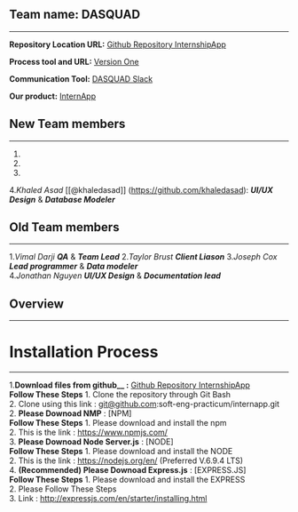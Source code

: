 ## Team name: DASQUAD 
---
**Repository Location URL:**  [Github Repository InternshipApp]( https://github.com/soft-eng-practicum/internapp )

**Process tool and URL:**  [Version One]( https://www9.v1host.com/GeorgiaGwinnettCollege/ )

**Communication Tool:**  [DASQUAD Slack](https://ggc-dev.slack.com/messages/intern_app/)

**Our product:**  [InternApp](http://ggc-internapp.herokuapp.com/)

## New Team members
---
1. 
2.
3.   
4.*Khaled Asad* [[@khaledasad]] (https://github.com/khaledasad):  ***UI/UX Design*** & ***Database Modeler***

## Old Team members
---
1.*Vimal Darji*  ***QA*** & ***Team Lead*** 
2.*Taylor Brust* ***Client Liason***
3.*Joseph Cox*   ***Lead programmer*** & ***Data modeler***   
4.*Jonathan Nguyen* ***UI/UX Design*** & ***Documentation lead***

##  Overview
---




# Installation Process
---
1.**Download files from github__ :** [Github Repository InternshipApp]( https://github.com/soft-eng-practicum/internapp )
<br/>
    __Follow These Steps__
	1. Clone the repository through Git Bash<br/>
	2. Clone using this link : git@github.com:soft-eng-practicum/internapp.git
<br/>
2. **Please Downoad NMP** : [NPM]
<br/>
    __Follow These Steps__
	1. Please download and install the npm <br/>
	2. This is the link : https://www.npmjs.com/
<br/>
3. **Please Downoad Node Server.js** : [NODE]
<br/>
    __Follow These Steps__
	1. Please download and install the NODE <br/>
	2. This is the link : https://nodejs.org/en/ (Preferred V.6.9.4 LTS)
<br/>
4. **(Recommended) Please Downoad Express.js** : [EXPRESS.JS]
<br/>
    __Follow These Steps__
	1. Please download and install the EXPRESS <br/>
    2. Please Follow These Steps <br/>
    3. Link : http://expressjs.com/en/starter/installing.html
<br/>
	
	
